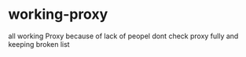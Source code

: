 # working-proxy
all working Proxy because of lack of peopel dont check proxy fully and keeping broken list
